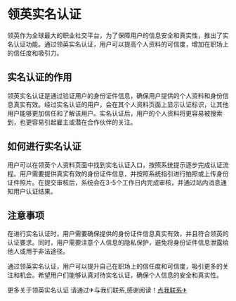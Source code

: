 # 领英实名认证

领英作为全球最大的职业社交平台，为了保障用户的信息安全和真实性，推出了实名认证功能。通过领英实名认证，用户可以提高个人资料的可信度，增加在职场上的信任度和吸引力。

## 实名认证的作用

领英实名认证是通过验证用户的身份证件信息，确保用户提供的个人资料和身份信息真实有效。经过实名认证的用户，会在其个人资料页面上显示认证标识，让其他用户能够更加信任和了解该用户。实名认证后，用户的个人资料将更容易被搜索到，也更容易引起雇主或潜在合作伙伴的关注。

## 如何进行实名认证

用户可以在领英个人资料页面中找到实名认证入口，按照系统提示逐步完成认证流程。用户需要提供真实有效的身份证件信息，并按照系统指引进行拍照或上传身份证件照片。在提交审核后，系统会在3-5个工作日内完成审核，并通过站内消息通知用户认证结果。

## 注意事项

在进行实名认证时，用户需要确保提供的身份证件信息真实有效，并且符合领英的认证要求。同时，用户需要注意个人信息的隐私保护，避免将身份证件信息泄露给他人或用于非法途径。

通过领英实名认证，用户可以提升自己在职场上的信任度和可信度，吸引更多的关注和机会。希望用户们能够认真对待实名认证，确保个人信息的安全和真实性。

更多关于领英实名认证 请通过✈与我们联系,感谢阅读！[点我联系✈](https://ac.G208.com)